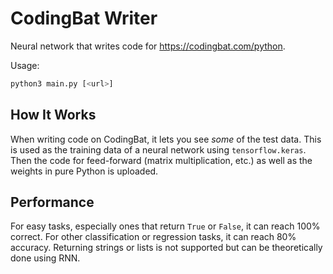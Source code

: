 # CodingBat Writer
Neural network that writes code for https://codingbat.com/python.

Usage:
```sh
python3 main.py [<url>]
```

## How It Works
When writing code on CodingBat, it lets you see *some* of the test data.  This is used as the training data of a neural network using ``tensorflow.keras``.  Then the code for feed-forward (matrix multiplication, etc.) as well as the weights in pure Python is uploaded.

## Performance
For easy tasks, especially ones that return ``True`` or ``False``, it can reach 100% correct.  For other classification or regression tasks, it can reach 80% accuracy.  Returning strings or lists is not supported but can be theoretically done using RNN.
